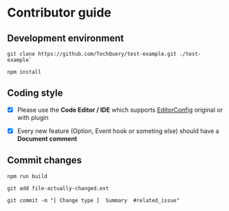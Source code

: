 # Contributor guide



## Development environment

```Shell
git clone https://github.com/TechQuery/test-example.git ./test-example`

npm install
```


## Coding style

 - [x] Please use the **Code Editor / IDE** which supports [EditorConfig](http://editorconfig.org/#download) original or with plugin

 - [x] Every new feature (Option, Event hook or someting else) should have a **Document comment**



## Commit changes

```Shell
npm run build

git add file-actually-changed.ext

git commit -m "[ Change type ]  Summary  #related_issue"
```
